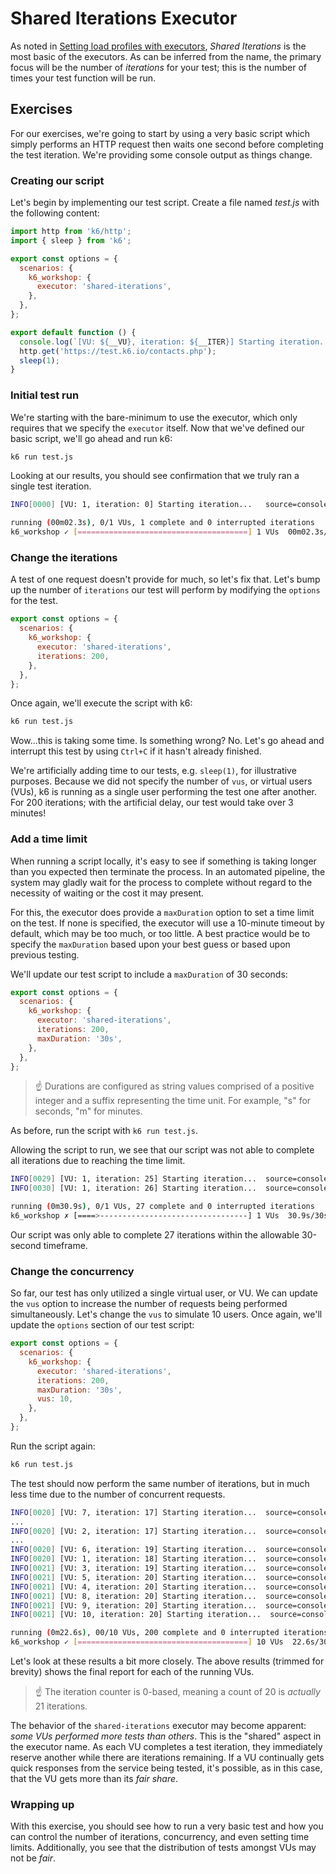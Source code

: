 # Shared Iterations Executor

As noted in [Setting load profiles with executors](../08-Setting-load-profiles-with-executors.md#Shared-Iterations), _Shared Iterations_ is the most basic of the executors. As can be inferred from the name, the primary focus will be the number of _iterations_ for your test; this is the number of times your test function will be run.

## Exercises
For our exercises, we're going to start by using a very basic script which simply performs an HTTP request then waits one second before completing the test iteration. We're providing some console output as things change.

### Creating our script
Let's begin by implementing our test script. Create a file named _test.js_ with the following content:
```js
import http from 'k6/http';
import { sleep } from 'k6';

export const options = {
  scenarios: {
    k6_workshop: {
      executor: 'shared-iterations',
    },
  },
};

export default function () {
  console.log(`[VU: ${__VU}, iteration: ${__ITER}] Starting iteration...`);
  http.get('https://test.k6.io/contacts.php');
  sleep(1);
}
```

### Initial test run
We're starting with the bare-minimum to use the executor, which only requires that we specify the `executor` itself. Now that we've defined our basic script, we'll go ahead and run k6:

```bash
k6 run test.js
```

Looking at our results, you should see confirmation that we truly ran a single test iteration.

```bash
INFO[0000] [VU: 1, iteration: 0] Starting iteration...   source=console

running (00m02.3s), 0/1 VUs, 1 complete and 0 interrupted iterations
k6_workshop ✓ [======================================] 1 VUs  00m02.3s/10m0s  1/1 shared iters
```

### Change the iterations
A test of one request doesn't provide for much, so let's fix that. Let's bump up the number of `iterations` our test will perform by modifying the `options` for the test.
```js
export const options = {
  scenarios: {
    k6_workshop: {
      executor: 'shared-iterations',
      iterations: 200,
    },
  },
};
```
Once again, we'll execute the script with k6:
```bash
k6 run test.js
```

Wow...this is taking some time. Is something wrong? No. Let's go ahead and interrupt this test by using `Ctrl+C` if it hasn't already finished.

We're artificially adding time to our tests, e.g. `sleep(1)`, for illustrative purposes. Because we did not specify the number of `vus`, or virtual users (VUs), k6 is running as a single user performing the test one after another. For 200 iterations; with the artificial delay, our test would take over 3 minutes!

### Add a time limit
When running a script locally, it's easy to see if something is taking longer than you expected then terminate the process. In an automated pipeline, the system may gladly wait for the process to complete without regard to the necessity of waiting or the cost it may present.

For this, the executor does provide a `maxDuration` option to set a time limit on the test. If none is specified, the executor will use a 10-minute timeout by default, which may be too much, or too little. A best practice would be to specify the `maxDuration` based upon your best guess or based upon previous testing.

We'll update our test script to include a `maxDuration` of 30 seconds:
```js
export const options = {
  scenarios: {
    k6_workshop: {
      executor: 'shared-iterations',
      iterations: 200,
      maxDuration: '30s',
    },
  },
};
```
> :point_up: Durations are configured as string values comprised of a positive integer and a suffix representing the time unit. For example, "s" for seconds, "m" for minutes.

As before, run the script with `k6 run test.js`.

Allowing the script to run, we see that our script was not able to complete all iterations due to reaching the time limit.
```bash
INFO[0029] [VU: 1, iteration: 25] Starting iteration...  source=console
INFO[0030] [VU: 1, iteration: 26] Starting iteration...  source=console

running (0m30.9s), 0/1 VUs, 27 complete and 0 interrupted iterations
k6_workshop ✗ [====>---------------------------------] 1 VUs  30.9s/30s  027/200 shared iters
```
Our script was only able to complete 27 iterations within the allowable 30-second timeframe.

### Change the concurrency
So far, our test has only utilized a single virtual user, or VU. We can update the `vus` option to increase the number of requests being performed simultaneously. Let's change the `vus` to simulate 10 users. Once again, we'll update the `options` section of our test script:
```js
export const options = {
  scenarios: {
    k6_workshop: {
      executor: 'shared-iterations',
      iterations: 200,
      maxDuration: '30s',
      vus: 10,
    },
  },
};
```
Run the script again:
```bash
k6 run test.js
```
The test should now perform the same number of iterations, but in much less time due to the number of concurrent requests.
```bash
INFO[0020] [VU: 7, iteration: 17] Starting iteration...  source=console
...
INFO[0020] [VU: 2, iteration: 17] Starting iteration...  source=console
...
INFO[0020] [VU: 6, iteration: 19] Starting iteration...  source=console
INFO[0020] [VU: 1, iteration: 18] Starting iteration...  source=console
INFO[0021] [VU: 3, iteration: 19] Starting iteration...  source=console
INFO[0021] [VU: 5, iteration: 20] Starting iteration...  source=console
INFO[0021] [VU: 4, iteration: 20] Starting iteration...  source=console
INFO[0021] [VU: 8, iteration: 20] Starting iteration...  source=console
INFO[0021] [VU: 9, iteration: 20] Starting iteration...  source=console
INFO[0021] [VU: 10, iteration: 20] Starting iteration...  source=console

running (0m22.6s), 00/10 VUs, 200 complete and 0 interrupted iterations
k6_workshop ✓ [======================================] 10 VUs  22.6s/30s  200/200 shared iters
```
Let's look at these results a bit more closely. The above results (trimmed for brevity) shows the final report for each of the running VUs. 

> :point_up: The iteration counter is 0-based, meaning a count of 20 is _actually_ 21 iterations.

The behavior of the `shared-iterations` executor may become apparent: _some VUs performed more tests than others_. This is the "shared" aspect in the executor name. As each VU completes a test iteration, they immediately reserve another while there are iterations remaining. If a VU continually gets quick responses from the service being tested, it's possible, as in this case, that the VU gets more than its _fair share_.

### Wrapping up
With this exercise, you should see how to run a very basic test and how you can control the number of iterations, concurrency, and even setting time limits. Additionally, you see that the distribution of tests amongst VUs may not be _fair_.
